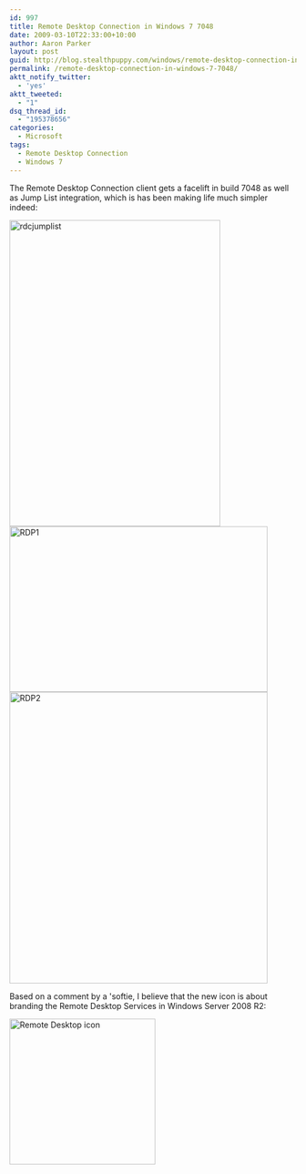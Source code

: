 ```yaml
---
id: 997
title: Remote Desktop Connection in Windows 7 7048
date: 2009-03-10T22:33:00+10:00
author: Aaron Parker
layout: post
guid: http://blog.stealthpuppy.com/windows/remote-desktop-connection-in-windows-7-7048
permalink: /remote-desktop-connection-in-windows-7-7048/
aktt_notify_twitter:
  - 'yes'
aktt_tweeted:
  - "1"
dsq_thread_id:
  - "195378656"
categories:
  - Microsoft
tags:
  - Remote Desktop Connection
  - Windows 7
---
```

The Remote Desktop Connection client gets a facelift in build 7048 as well as Jump List integration, which is has been making life much simpler indeed:

<img class="alignnone size-full wp-image-1007" title="rdcjumplist" src="https://stealthpuppy.com/wp-content/uploads/2009/03/rdcjumplist.png" alt="rdcjumplist" width="370" height="538" srcset="https://stealthpuppy.com/wp-content/uploads/2009/03/rdcjumplist.png 370w, https://stealthpuppy.com/wp-content/uploads/2009/03/rdcjumplist-206x300.png 206w" sizes="(max-width: 370px) 100vw, 370px" /> 

<img style="border-bottom: 0px; border-left: 0px; display: inline; border-top: 0px; border-right: 0px" title="RDP1" src="https://stealthpuppy.com/wp-content/uploads/2009/03/rdp1.png" border="0" alt="RDP1" width="453" height="291" /> 

<img style="border-bottom: 0px; border-left: 0px; display: inline; border-top: 0px; border-right: 0px" title="RDP2" src="https://stealthpuppy.com/wp-content/uploads/2009/03/rdp2.png" border="0" alt="RDP2" width="453" height="512" /> 

Based on a comment by a 'softie, I believe that the new icon is about branding the Remote Desktop Services in Windows Server 2008 R2:

<img class="alignnone size-full wp-image-999" title="Remote Desktop icon" src="https://stealthpuppy.com/wp-content/uploads/2009/03/remotedesktop.png" alt="Remote Desktop icon" width="256" height="256" srcset="https://stealthpuppy.com/wp-content/uploads/2009/03/remotedesktop.png 256w, https://stealthpuppy.com/wp-content/uploads/2009/03/remotedesktop-150x150.png 150w" sizes="(max-width: 256px) 100vw, 256px" />
